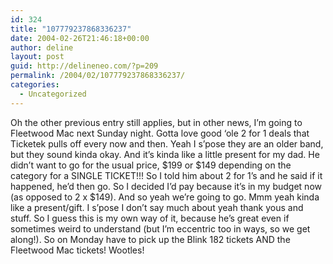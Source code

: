 ```yaml
---
id: 324
title: "107779237868336237"
date: 2004-02-26T21:46:18+00:00
author: deline
layout: post
guid: http://delineneo.com/?p=209
permalink: /2004/02/107779237868336237/
categories:
  - Uncategorized
---
```

Oh the other previous entry still applies, but in other news, I&#8217;m going to Fleetwood Mac next Sunday night. Gotta love good &#8216;ole 2 for 1 deals that Ticketek pulls off every now and then. Yeah I s&#8217;pose they are an older band, but they sound kinda okay. And it&#8217;s kinda like a little present for my dad. He didn&#8217;t want to go for the usual price, $199 or $149 depending on the category for a SINGLE TICKET!!! So I told him about 2 for 1&#8217;s and he said if it happened, he&#8217;d then go. So I decided I&#8217;d pay because it&#8217;s in my budget now (as opposed to 2 x $149). And so yeah we&#8217;re going to go. Mmm yeah kinda like a present/gift. I s&#8217;pose I don&#8217;t say much about yeah thank yous and stuff. So I guess this is my own way of it, because he&#8217;s great even if sometimes weird to understand (but I&#8217;m eccentric too in ways, so we get along!). So on Monday have to pick up the Blink 182 tickets AND the Fleetwood Mac tickets! Wootles!

